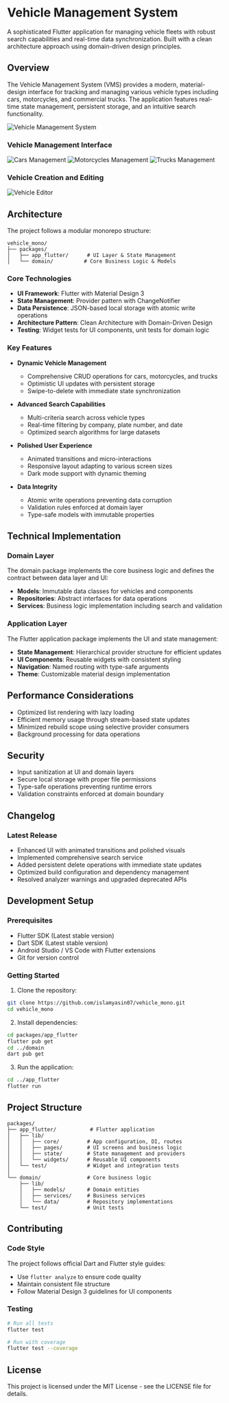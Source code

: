 # Vehicle Management System

A sophisticated Flutter application for managing vehicle fleets with robust search capabilities and real-time data synchronization. Built with a clean architecture approach using domain-driven design principles.

## Overview

The Vehicle Management System (VMS) provides a modern, material-design interface for tracking and managing various vehicle types including cars, motorcycles, and commercial trucks. The application features real-time state management, persistent storage, and an intuitive search functionality.

![Vehicle Management System](docs/assets/vm_logo.png)

### Vehicle Management Interface
![Cars Management](docs/screenshots/homepage-cars.png)
![Motorcycles Management](docs/screenshots/homepage-motors.png)
![Trucks Management](docs/screenshots/homepage-trucks.png)

### Vehicle Creation and Editing
![Vehicle Editor](docs/screenshots/create-edit-page.png)

## Architecture

The project follows a modular monorepo structure:

```
vehicle_mono/
├── packages/
│   ├── app_flutter/      # UI Layer & State Management
│   └── domain/          # Core Business Logic & Models
```

### Core Technologies

- **UI Framework**: Flutter with Material Design 3
- **State Management**: Provider pattern with ChangeNotifier
- **Data Persistence**: JSON-based local storage with atomic write operations
- **Architecture Pattern**: Clean Architecture with Domain-Driven Design
- **Testing**: Widget tests for UI components, unit tests for domain logic

### Key Features

- **Dynamic Vehicle Management**
  - Comprehensive CRUD operations for cars, motorcycles, and trucks
  - Optimistic UI updates with persistent storage
  - Swipe-to-delete with immediate state synchronization

- **Advanced Search Capabilities**
  - Multi-criteria search across vehicle types
  - Real-time filtering by company, plate number, and date
  - Optimized search algorithms for large datasets

- **Polished User Experience**
  - Animated transitions and micro-interactions
  - Responsive layout adapting to various screen sizes
  - Dark mode support with dynamic theming

- **Data Integrity**
  - Atomic write operations preventing data corruption
  - Validation rules enforced at domain layer
  - Type-safe models with immutable properties

## Technical Implementation

### Domain Layer

The domain package implements the core business logic and defines the contract between data layer and UI:

- **Models**: Immutable data classes for vehicles and components
- **Repositories**: Abstract interfaces for data operations
- **Services**: Business logic implementation including search and validation

### Application Layer

The Flutter application package implements the UI and state management:

- **State Management**: Hierarchical provider structure for efficient updates
- **UI Components**: Reusable widgets with consistent styling
- **Navigation**: Named routing with type-safe arguments
- **Theme**: Customizable material design implementation

## Performance Considerations

- Optimized list rendering with lazy loading
- Efficient memory usage through stream-based state updates
- Minimized rebuild scope using selective provider consumers
- Background processing for data operations

## Security

- Input sanitization at UI and domain layers
- Secure local storage with proper file permissions
- Type-safe operations preventing runtime errors
- Validation constraints enforced at domain boundary

## Changelog

### Latest Release

- Enhanced UI with animated transitions and polished visuals
- Implemented comprehensive search service
- Added persistent delete operations with immediate state updates
- Optimized build configuration and dependency management
- Resolved analyzer warnings and upgraded deprecated APIs

## Development Setup

### Prerequisites

- Flutter SDK (Latest stable version)
- Dart SDK (Latest stable version)
- Android Studio / VS Code with Flutter extensions
- Git for version control

### Getting Started

1. Clone the repository:
```bash
git clone https://github.com/islamyasin07/vehicle_mono.git
cd vehicle_mono
```

2. Install dependencies:
```bash
cd packages/app_flutter
flutter pub get
cd ../domain
dart pub get
```

3. Run the application:
```bash
cd ../app_flutter
flutter run
```

## Project Structure

```
packages/
├── app_flutter/           # Flutter application
│   ├── lib/
│   │   ├── core/         # App configuration, DI, routes
│   │   ├── pages/        # UI screens and business logic
│   │   ├── state/        # State management and providers
│   │   └── widgets/      # Reusable UI components
│   └── test/             # Widget and integration tests
│
└── domain/               # Core business logic
    ├── lib/
    │   ├── models/       # Domain entities
    │   ├── services/     # Business services
    │   └── data/         # Repository implementations
    └── test/             # Unit tests
```

## Contributing

### Code Style

The project follows official Dart and Flutter style guides:
- Use `flutter analyze` to ensure code quality
- Maintain consistent file structure
- Follow Material Design 3 guidelines for UI components

### Testing

```bash
# Run all tests
flutter test

# Run with coverage
flutter test --coverage
```

## License

This project is licensed under the MIT License - see the LICENSE file for details.

